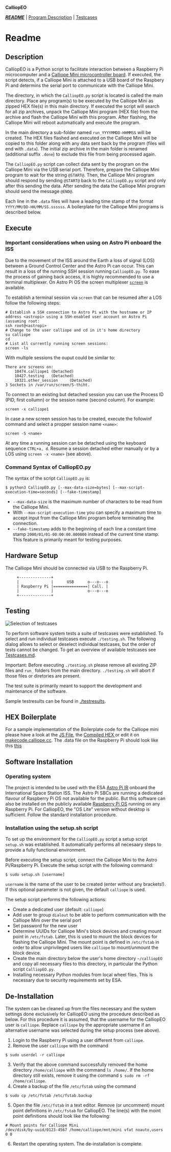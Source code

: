 **CalliopEO**

***[README](README.md)*** | [Program Description](ProgramDescription.md) | [Testcases](testcases/testcases.md)
# Readme

## Description
CalliopEO is a Python script to facilitate interaction between a Raspberry Pi microcomputer and a [Calliope Mini microcontroller board](https://calliope.cc/). If executed, the script detects, if a Calliope Mini is attached to a USB board of the Raspbery Pi and determins the serial port to communicate with the Calliope Mini.

The directory, in which the `CalliopEO.py` script is located is called the main directory. Place any program(s) to be executed by the Calliope Mini as zipped HEX file(s) in this main directory. If executed the script will search for all zip archives, unpack the Calliope Mini program (HEX file) from the archive and flash the Calliope Mini with this program. After flashing, the Calliope Mini will reboot automatically and execute the program.

In the main directory a sub-folder named `run_YYYYMMDD-HHMMSS` will be created. The HEX files flashed and executed on the Calliope Mini will be copied to this folder along with any data sent back by the program (files will end with `.data`). The initial zip archive in the main folder is renamed (additional suffix `.done`) to exclude this file from being processed again.

The `CalliopEO.py` script can collect data sent by the program on the Calliope Mini via the USB serial port. Therefore, prepare the Calliope Mini program to wait for the string `@START@`. Then, the Calliope Mini program should respond by sending `@START@` back to the `CalliopEO.py` script and only after this sending the data. After sending the data the Calliope Mini program should send the
message `@END@`.

Each line in the `.data` files will have a leading time stamp of the format `YYYY/MM/DD-HH/MM/SS.ssssss`. A boilerplate for the Calliope Mini programs is described below.

## Execute
### Important considerations when using on Astro Pi onboard the ISS
Due to the movement of the ISS around the Earth a loss of signal (LOS) between a Ground Control Center and the Astro Pi can occur. This can result in a loss of the running SSH session running `CalliopEO.py`. To ease the process of gaining back access, it is highly recommended to use a terminal multiplexer. On Astro Pi OS the screen multiplexer [`screen`](https://www.gnu.org/software/screen/) is available.

To establish a terminal session via `screen` that can be resumed after a LOS follow the following steps:
```
# Establish a SSH connection to Astro Pi with the hostname or IP address <astropi> using a SSH-enabled user account on Astro Pi (assuming root:
ssh root@<astropi>
# Change to the user calliope and cd in it's home directory
su calliope
cd
# List all currently running screen sessions:
screen -ls
```
With multiple sessions the ouput could be similar to:
```
There are screens on:
    10474.calliope1 (Detached)
    10427.testing   (Detached)
    10321.other_session     (Detached)
3 Sockets in /var/run/screen/S-thiht.
```
To connect to an existing but detached session you can use the Process ID (PID, first collumn) or the session name (second column). For example:
```
screen -x calliope1
```
In case a new screen session has to be created, execute the followinf command and select a propper session name `<name>`:
```
screen -S <name>
```
At any time a running session can be detached using the keyboard sequence `CTRL+a, d`. Resume a session detached either manually or by a LOS using `screen -x <name>` (see above).

### Command Syntax of CalliopEO.py
The syntax of the script `CalliopEO.py` is:
```
$ python3 CalliopEO.py [--max-data-size=bytes] [--max-script-execution-time=seconds] [--fake-timestamp]
```
* `--max-data-size` is the maximum number of characters to be read from the Calliope Mini.
* With `--max-script-execution-time` you can specify a maximum time to accept input from the Calliope Mini program before terminating the connection.
* `--fake-timestamp` adds to the beginning of each line a constant time stamp `2000/01/01-00:00:00.000000` instead of the current time stamp. This feature is primarily meant for testing purposes.

## Hardware Setup
The Calliope Mini should be connected via USB to the Raspberry Pi.
```
     +--------------+
     |              |      USB      o---o---o
     | Raspberry Pi |===============| Call. |
     |              |               o---o---o
     +--------------+                
```

## Testing

![Selection of testcases](assets/select_testcases.png)

To perform software system tests a suite of testcases were established. To select and run individual testcases execute `./testing.sh`. The following dialog allows to select or deselect individual testcases, but the order of tests cannot be changed. To get an overview of available testcases see [Testcases.md](testcases/testcases.md).

Important: Before executing `./testing.sh` please remove all existing ZIP files
and `run_` folders from the main directory. `./testing.sh` will abort if those
files or diretories are present.

The test suite is primarily meant to support the development and maintenance of
the software.

Sample testresults can be found in [./testresults](testresults).

## HEX Boilerplate

For a sample implementation of the Boilerplate code for the Calliope mini please have a look at the [JS File](https://github.com/calliope-edu/CalliopEO_AstroPi/blob/06a4867b96a7cef7bf293340d21f18b37555aabc/testcases/testfiles/30sec-iss-sensors.js), the [Compiled HEX ](https://github.com/calliope-edu/CalliopEO_AstroPi/blob/06a4867b96a7cef7bf293340d21f18b37555aabc/testcases/testfiles/30sec-iss-sensors.hex) or edit it on [makecode.calliope.cc](https://makecode.calliope.cc/_KJT7WkEcwaDi). The .data file on the Raspberry Pi should look like this [this](https://github.com/calliope-edu/CalliopEO_AstroPi/blob/06a4867b96a7cef7bf293340d21f18b37555aabc/testcases/testfiles/30sec-iss-sensors.hex.data)

## Software Installation
### Operating system
The project is intended to be used with the ESA [Astro Pi IR](https://astro-pi.org/) onboard the International Space Station ISS. The Astro Pi SBCs are running a dedicated flavour of Raspberry Pi OS not available for the public. But this software can also be installed on the publicly available [Raspberry Pi OS](https://www.raspberrypi.org/software/) running on any Raspberry Pi. For CalliopEO, the "OS Lite" version without desktop is sufficient. Follow the standard installation procedure.

### Installation using the setup.sh script
To set up the environment for the `CalliopEO.py` script a setup script `setup.sh` was established. It automatically performs all necesaary steps to provide a fully functional environment.

Before executing the setup script, connect the Calliope Mini to the Astro Pi/Raspberry Pi. Execute the setup script with the following command:
```
$ sudo setup.sh [username]
```
`username` is the name of the user to be created (enter without any brackets!). If this optional parameter is not given, the default `calliope` is used.

The setup script performs the following actions:
* Create a dedicated user (default: `calliope`)
* Add user to group `dialout` to be able to perform communication with the Calliope Mini over the serial port
* Set password for the new user
* Determine UUIDs for Calliope Mini's block devices and creating mount point in `/etc/fstab`. Later, this is used to mount the block devices for flashing the Calliope Mini. The mount point is defined in `/etc/fstab` in order to allow unprivileged users like `calliope` to mount/unmount the block device.
* Create the main directory below the user's home directory `~/calliopEO` and copy all necessary files to this directory, in particular the Python script `CalliopEO.py`.
* Installing necessary Python modules from local wheel files. This is necessary due to security requirements set by ESA.

## De-Installation
The system can be cleaned up from the files necessary and the system settings done exclusively for CalliopEO using the procedure described as below. For this procedure it is assumed, that the username for the CalliopEO user is `calliope`. Replace `calliope` by the appropriate username if an alternative username was selected during the setup process (see above).

1. Login to the Raspberry Pi using a user different from `calliope`.
2. Remove the user `calliope` with the command
```
$ sudo userdel -r calliope
```
3. Verify that the above command successfully removed the home directory `/home/calliope` with the command `ls /home/`. If the home directory still exists, remove it using the command `$ sudo rm -rf /home/calliope`.
4. Create a backup of the file `/etc/fstab` using the command
```
$ sudo cp /etc/fstab /etc/fstab.backup
```
5. Open the file `/etc/fstab` in a text editor. Remove (or uncomment) mount point definitions in `/etc/fstab` for CalliopEO. The line(s) with the moint point definitions should look like the following:
```
# Mount points for Calliope Mini
/dev/disk/by-uuid/0123-4567 /home/calliope/mnt/mini vfat noauto,users 0 0
```
6. Restart the operating system. The de-installation is complete.
